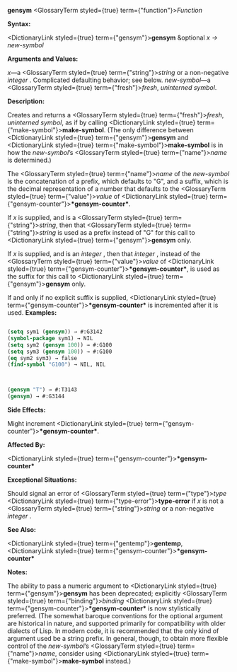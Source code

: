 **gensym** <GlossaryTerm styled={true} term={"function"}><i>Function</i></GlossaryTerm> 



**Syntax:** 



<DictionaryLink styled={true} term={"gensym"}><b>gensym</b></DictionaryLink> &amp;optional *x → new-symbol* 



**Arguments and Values:** 



*x*—a <GlossaryTerm styled={true} term={"string"}><i>string</i></GlossaryTerm> or a non-negative *integer* . Complicated defaulting behavior; see below. *new-symbol*—a <GlossaryTerm styled={true} term={"fresh"}><i>fresh</i></GlossaryTerm>, *uninterned symbol*. 



**Description:** 



Creates and returns a <GlossaryTerm styled={true} term={"fresh"}><i>fresh</i></GlossaryTerm>, *uninterned symbol*, as if by calling <DictionaryLink styled={true} term={"make-symbol"}><b>make-symbol</b></DictionaryLink>. (The only difference between <DictionaryLink styled={true} term={"gensym"}><b>gensym</b></DictionaryLink> and <DictionaryLink styled={true} term={"make-symbol"}><b>make-symbol</b></DictionaryLink> is in how the *new-symbol*’s <GlossaryTerm styled={true} term={"name"}><i>name</i></GlossaryTerm> is determined.) 



The <GlossaryTerm styled={true} term={"name"}><i>name</i></GlossaryTerm> of the *new-symbol* is the concatenation of a prefix, which defaults to "G", and a suffix, which is the decimal representation of a number that defaults to the <GlossaryTerm styled={true} term={"value"}><i>value</i></GlossaryTerm> of <DictionaryLink styled={true} term={"gensym-counter"}><b>\*gensym-counter\*</b></DictionaryLink>. 



If *x* is supplied, and is a <GlossaryTerm styled={true} term={"string"}><i>string</i></GlossaryTerm>, then that <GlossaryTerm styled={true} term={"string"}><i>string</i></GlossaryTerm> is used as a prefix instead of "G" for this call to <DictionaryLink styled={true} term={"gensym"}><b>gensym</b></DictionaryLink> only. 



If *x* is supplied, and is an *integer* , then that *integer* , instead of the <GlossaryTerm styled={true} term={"value"}><i>value</i></GlossaryTerm> of <DictionaryLink styled={true} term={"gensym-counter"}><b>\*gensym-counter\*</b></DictionaryLink>, is used as the suffix for this call to <DictionaryLink styled={true} term={"gensym"}><b>gensym</b></DictionaryLink> only. 



If and only if no explicit suffix is supplied, <DictionaryLink styled={true} term={"gensym-counter"}><b>\*gensym-counter\*</b></DictionaryLink> is incremented after it is used. **Examples:**
```lisp

(setq sym1 (gensym)) → #:G3142 
(symbol-package sym1) → NIL 
(setq sym2 (gensym 100)) → #:G100 
(setq sym3 (gensym 100)) → #:G100 
(eq sym2 sym3) → false 
(find-symbol "G100") → NIL, NIL 



(gensym "T") → #:T3143 
(gensym) → #:G3144 

```
**Side Effects:** 



Might increment <DictionaryLink styled={true} term={"gensym-counter"}><b>\*gensym-counter\*</b></DictionaryLink>. 



**Affected By:** 



<DictionaryLink styled={true} term={"gensym-counter"}><b>\*gensym-counter\*</b></DictionaryLink> 



**Exceptional Situations:** 



Should signal an error of <GlossaryTerm styled={true} term={"type"}><i>type</i></GlossaryTerm> <DictionaryLink styled={true} term={"type-error"}><b>type-error</b></DictionaryLink> if *x* is not a <GlossaryTerm styled={true} term={"string"}><i>string</i></GlossaryTerm> or a non-negative *integer* . 



**See Also:** 



<DictionaryLink styled={true} term={"gentemp"}><b>gentemp</b></DictionaryLink>, <DictionaryLink styled={true} term={"gensym-counter"}><b>\*gensym-counter\*</b></DictionaryLink> 



**Notes:** 



The ability to pass a numeric argument to <DictionaryLink styled={true} term={"gensym"}><b>gensym</b></DictionaryLink> has been deprecated; explicitly <GlossaryTerm styled={true} term={"binding"}><i>binding</i></GlossaryTerm> <DictionaryLink styled={true} term={"gensym-counter"}><b>\*gensym-counter\*</b></DictionaryLink> is now stylistically preferred. (The somewhat baroque conventions for the optional argument are historical in nature, and supported primarily for compatibility with older dialects of Lisp. In modern code, it is recommended that the only kind of argument used be a string prefix. In general, though, to obtain more flexible control of the *new-symbol*’s <GlossaryTerm styled={true} term={"name"}><i>name</i></GlossaryTerm>, consider using <DictionaryLink styled={true} term={"make-symbol"}><b>make-symbol</b></DictionaryLink> instead.) 




